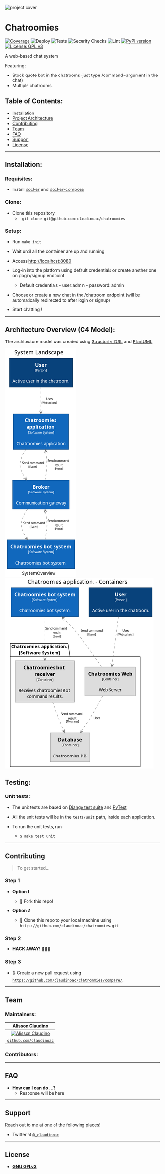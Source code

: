 ![project cover](.static/cover.jpg)

# Chatroomies

[![Coverage](https://codecov.io/gh/claudinoac/chatrommies/branch/master/graph/badge.svg)](https://codecov.io/gh/claudinoac/chatroomies)
![Deploy](https://github.com/claudinoac/chatroomies/workflows/Deploy/badge.svg)
![Tests](https://github.com/claudinoac/chatroomies/workflows/Tests/badge.svg?branch=dev)
![Security Checks](https://github.com/claudinoac/chatroomies/workflows/Security/badge.svg?branch=dev)
![Lint](https://github.com/claudinoac/chatroomies/workflows/Lint/badge.svg?branch=dev)
[![PyPI version](https://badge.fury.io/py/chatroomies.svg)](https://badge.fury.io/py/chatroomies)
[![License: GPL v3](https://img.shields.io/badge/License-GPLv3-blue.svg)](https://www.gnu.org/licenses/gpl-3.0)

A web-based chat system

Featuring:

- Stock quote bot in the chatrooms (just type /command=argument in the chat)
- Multiple chatrooms


## Table of Contents:


- [Installation](#installation)
- [Project Architecture](#architecture)
- [Contributing](#contributing)
- [Team](#team)
- [FAQ](#faq)
- [Support](#support)
- [License](#license)

---

## Installation:

### Requisites:
- Install [docker](https://www.docker.com/products/docker-desktop) and [docker-compose](https://docs.docker.com/compose/install/)


### Clone:

- Clone this repository:
	- ` git clone git@github.com:claudinoac/chatroomies`

### Setup:

- Run `make init`
- Wait until all the container are up and running


- Access [http://localhost:8080](http://localhost:8080')

- Log-in into the platform using default credentials or create another one on /login/signup endpoint
    - Default credentials - user:admin - password: admin

- Choose or create a new chat in the /chatroom endpoint (will be automatically redirected to after login or signup)
- Start chatting ! 

---

## Architecture Overview (C4 Model):

The architecture model was created using [Structurizr DSL](https://github.com/structurizr/dsl) and [PlantUML](https://plantuml.com)

![system-perspective](architecture-models/SystemPerspective.png)
![application-perspective](architecture-models/ApplicationPerspective.png)


## Testing:


### Unit tests:

- The unit tests are based on [Django test suite](https://docs.djangoproject.com/en/3.0/topics/testing/) and [PyTest]()
	
- All the unit tests will be in the `tests/unit` path, inside each application. 
- To run the unit tests, run 
	- ```$ make test unit```

---

## Contributing

> To get started...

### Step 1

- **Option 1**
    - 🍴 Fork this repo!

- **Option 2**
    - 👯 Clone this repo to your local machine using `https://github.com/claudinoac/chatroomies.git`

### Step 2

- **HACK AWAY!** 🔨🔨🔨

### Step 3

- 🔃 Create a new pull request using <a href="https://github.com/claudinoac/chatroomies/compare/" target="_blank">`https://github.com/claudinoac/chatrommies/compare/`</a>.

---

## Team

### Maintainers:
| <a href="http://github.com/claudinoac" target="_blank">**Alisson Claudino**</a>|
| :---: |
| [![Alisson Claudino](https://avatars3.githubusercontent.com/u/23270841?s=200&v=4)](http://fvcproductions.com)  |
| <a href="http://github.com/fvcproductions" target="_blank">`github.com/claudinoac`</a> |

### Contributors:
---

## FAQ

- **How can I can do ...?**
    - Response will be here

---

## Support

Reach out to me at one of the following places!

- Twitter at <a href="http://twitter.com/_claudinoac" target="_blank">`@_claudinoac`</a>

---

## License

- **[GNU GPLv3](https://www.gnu.org/licenses/gpl-3.0.en.html)**

